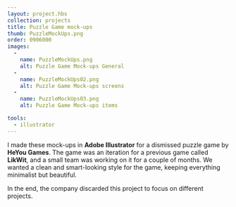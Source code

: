 ```yaml
---
layout: project.hbs
collection: projects
title: Puzzle Game mock-ups
thumb: PuzzleMockUps.png
order: 0906000
images:
  -
    name: PuzzleMockUps.png
    alt: Puzzle Game Mock-ups General
  -
    name: PuzzleMockUps02.png
    alt: Puzzle Game Mock-ups screens
  -
    name: PuzzleMockUps03.png
    alt: Puzzle Game Mock-ups items

tools:
  - illustrator
---
```


I made these mock-ups in **Adobe Illustrator** for a dismissed puzzle game by **HeYou Games**. The game was an iteration for a previous game called **LikWit**, and a small team was working on it for a couple of months. We wanted a clean and smart-looking style for the game, keeping everything minimalist but beautiful.

In the end, the company discarded this project to focus on different projects.
